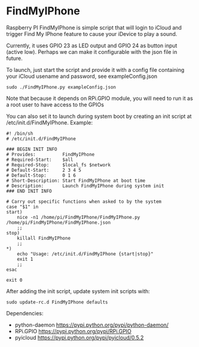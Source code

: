 FindMyIPhone
============

Raspberry PI FindMyIPhone is simple script that will login to iCloud and trigger Find My IPhone feature to cause your iDevice to play a sound.

Currently, it uses GPIO 23 as LED output and GPIO 24 as button input (active low). Perhaps we can make it configurable with the json file in future.

To launch, just start the script and provide it with a config file containing your iCloud usename and password, see exampleConfig.json

    sudo ./FindMyIPhone.py exampleConfig.json

Note that because it depends on RPi.GPIO module, you will need to run it as a root user to have access to the GPIOs

You can also set it to launch during system boot by creating an init script at /etc/init.d/FindMyIPhone. Example:


    #! /bin/sh
    # /etc/init.d/FindMyIPhone

    ### BEGIN INIT INFO
    # Provides:          FindMyIPhone
    # Required-Start:    $all
    # Required-Stop:     $local_fs $network
    # Default-Start:     2 3 4 5
    # Default-Stop:      0 1 6
    # Short-Description: Start FindMyIPhone at boot time
    # Description:       Launch FindMyIPhone during system init
    ### END INIT INFO

    # Carry out specific functions when asked to by the system
    case "$1" in
    start)
        nice -n1 /home/pi/FindMyIPhone/FindMyIPhone.py /home/pi/FindMyIPhone/FindMyIPhone.json
        ;;
    stop)
        killall FindMyIPhone
        ;;
    *)
        echo "Usage: /etc/init.d/FindMyIPhone {start|stop}"
        exit 1
        ;;
    esac

    exit 0

After adding the init script, update system init scripts with:

    sudo update-rc.d FindMyIPhone defaults

Dependencies:
- python-daemon https://pypi.python.org/pypi/python-daemon/
- RPi.GPIO https://pypi.python.org/pypi/RPi.GPIO
- pyicloud https://pypi.python.org/pypi/pyicloud/0.5.2


